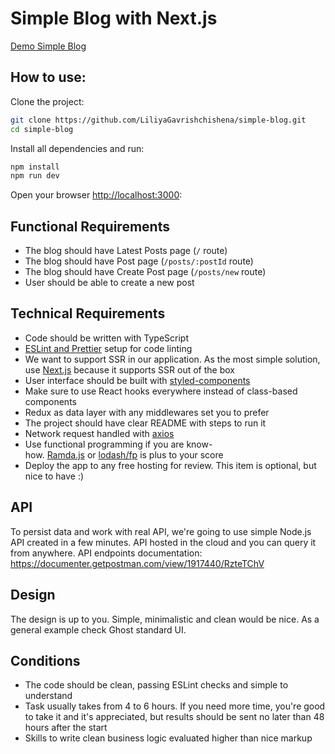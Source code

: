 # Simple Blog with Next.js

[Demo Simple Blog](https://simple-blog-nr54gwvel.now.sh/)

## How to use:

Clone the project:

```sh
git clone https://github.com/LiliyaGavrishchishena/simple-blog.git
cd simple-blog
```

Install all dependencies and run:

```sh
npm install
npm run dev
```

Open your browser [http://localhost:3000](http://localhost:3000/):

## Functional Requirements

-   The blog should have Latest Posts page (`/` route)
-   The blog should have Post page (`/posts/:postId` route)
-   The blog should have Create Post page (`/posts/new` route)
-   User should be able to create a new post

## Technical Requirements

-   Code should be written with TypeScript
-   [ESLint and Prettier](https://dev.to/robertcoopercode/using-eslint-and-prettier-in-a-typescript-project-53jb) setup for code linting
-   We want to support SSR in our application. As the most simple solution, use [Next.js](https://nextjs.org/) because it supports SSR out of the box
-   User interface should be built with [styled-components](https://www.styled-components.com/)
-   Make sure to use React hooks everywhere instead of class-based components
-   Redux as data layer with any middlewares set you to prefer
-   The project should have clear README with steps to run it
-   Network request handled with [axios](https://github.com/axios/axios)
-   Use functional programming if you are know-how. [Ramda.js](http://ramdajs.com/) or [lodash/fp](https://github.com/lodash/lodash/wiki/FP-Guide) is plus to your score
-   Deploy the app to any free hosting for review. This item is optional, but nice to have :)

## API

To persist data and work with real API, we're going to use simple Node.js API created in a few minutes. API hosted in the cloud and you can query it from anywhere. API endpoints documentation: https://documenter.getpostman.com/view/1917440/RzteTChV

## Design

The design is up to you. Simple, minimalistic and clean would be nice. As a general example check Ghost standard UI.

## Conditions

-   The code should be clean, passing ESLint checks and simple to understand
-   Task usually takes from 4 to 6 hours. If you need more time, you're good to take it and it's appreciated, but results should be sent no later than 48 hours after the start
-   Skills to write clean business logic evaluated higher than nice markup
